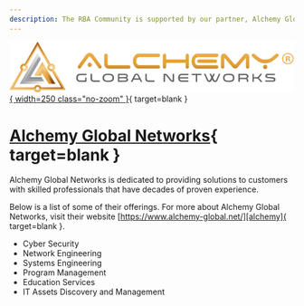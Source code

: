 ```yaml
---
description: The RBA Community is supported by our partner, Alchemy Global Networks. Alchemy Global Networks is dedicated to providing solutions to customers with skilled professionals that have decades of proven experience.
---
```


[![Alchemy Global Networks](/assets/partners/alchemy/alchemy_logo.svg){ width=250 class="no-zoom" }][alchemy]{ target=blank }

# [Alchemy Global Networks][alchemy]{ target=blank }

Alchemy Global Networks is dedicated to providing solutions to customers with skilled professionals that have decades of proven experience.

Below is a list of some of their offerings. For more about Alchemy Global Networks, visit their website [https://www.alchemy-global.net/][alchemy]{ target=blank }.

- Cyber Security
- Network Engineering
- Systems Engineering
- Program Management
- Education Services
- IT Assets Discovery and Management

[alchemy]: https://www.alchemy-global.net/